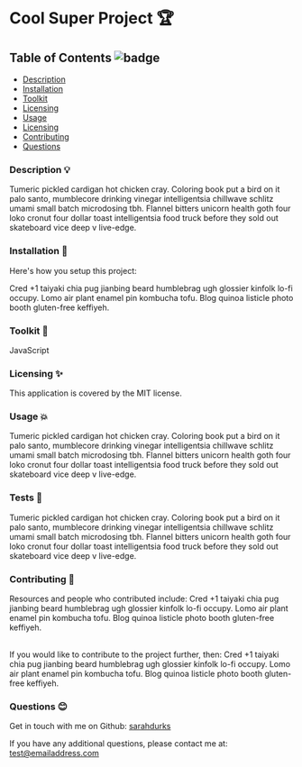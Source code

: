 

# Cool Super Project 🏆 

## Table of Contents ![badge](https://img.shields.io/badge/license-MIT-blue)

- [Description](#description)
- [Installation](#installation)
- [Toolkit](#toolkit)
- [Licensing](#licensing)
- [Usage](#usage)
- [Licensing](#tests)
- [Contributing](#contributing)
- [Questions](#questions)

### Description 💡 <a name="description"></a>

Tumeric pickled cardigan hot chicken cray. Coloring book put a bird on it palo santo, mumblecore drinking vinegar intelligentsia chillwave schlitz umami small batch microdosing tbh. Flannel bitters unicorn health goth four loko cronut four dollar toast intelligentsia food truck before they sold out skateboard vice deep v live-edge.  

### Installation 💾 <a name="installation"></a>

Here's how you setup this project:<br />

Cred +1 taiyaki chia pug jianbing beard humblebrag ugh glossier kinfolk lo-fi occupy. Lomo air plant enamel pin kombucha tofu. Blog quinoa listicle photo booth gluten-free keffiyeh.   

### Toolkit 🧰 <a name="toolkit"></a>

  JavaScript

### Licensing ✨ <a name="licensing"></a> 

This application is covered by the MIT license. 

### Usage 💥 <a name="usage"></a> 

Tumeric pickled cardigan hot chicken cray. Coloring book put a bird on it palo santo, mumblecore drinking vinegar intelligentsia chillwave schlitz umami small batch microdosing tbh. Flannel bitters unicorn health goth four loko cronut four dollar toast intelligentsia food truck before they sold out skateboard vice deep v live-edge.  

### Tests 💎  <a name="tests"></a> 

Tumeric pickled cardigan hot chicken cray. Coloring book put a bird on it palo santo, mumblecore drinking vinegar intelligentsia chillwave schlitz umami small batch microdosing tbh. Flannel bitters unicorn health goth four loko cronut four dollar toast intelligentsia food truck before they sold out skateboard vice deep v live-edge.  

### Contributing 🤝 <a name="contributing"></a> 

Resources and people who contributed include: Cred +1 taiyaki chia pug jianbing beard humblebrag ugh glossier kinfolk lo-fi occupy. Lomo air plant enamel pin kombucha tofu. Blog quinoa listicle photo booth gluten-free keffiyeh.  
<br />

If you would like to contribute to the project further, then: Cred +1 taiyaki chia pug jianbing beard humblebrag ugh glossier kinfolk lo-fi occupy. Lomo air plant enamel pin kombucha tofu. Blog quinoa listicle photo booth gluten-free keffiyeh.  

### Questions 😊 <a name="questions"></a> 

Get in touch with me on Github: [sarahdurks](https://github.com/sarahdurks)
<br />

If you have any additional questions, please contact me at: test@emailaddress.com
